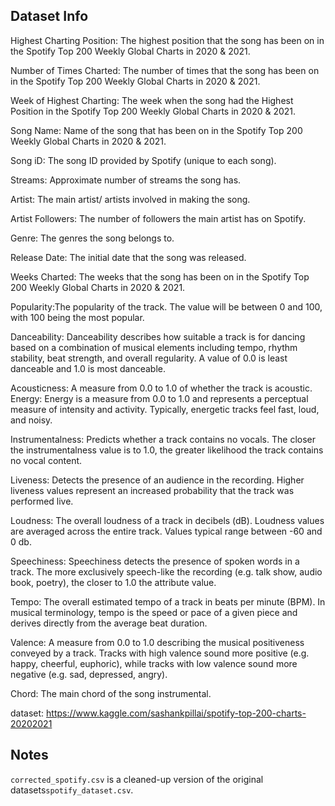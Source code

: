 ## Dataset Info

Highest Charting Position: The highest position that the song has been on in the Spotify Top 200 Weekly Global Charts in 2020 & 2021.

Number of Times Charted: The number of times that the song has been on in the Spotify Top 200 Weekly Global Charts in 2020 & 2021.

Week of Highest Charting: The week when the song had the Highest Position in the Spotify Top 200 Weekly Global Charts in 2020 & 2021.

Song Name: Name of the song that has been on in the Spotify Top 200 Weekly Global Charts in 2020 & 2021.

Song iD: The song ID provided by Spotify (unique to each song).

Streams: Approximate number of streams the song has.

Artist: The main artist/ artists involved in making the song.

Artist Followers: The number of followers the main artist has on Spotify.

Genre: The genres the song belongs to.

Release Date: The initial date that the song was released.

Weeks Charted: The weeks that the song has been on in the Spotify Top 200 Weekly Global Charts in 2020 & 2021.

Popularity:The popularity of the track. The value will be between 0 and 100, with 100 being the most popular.

Danceability: Danceability describes how suitable a track is for dancing based on a combination of musical elements including tempo, rhythm stability, beat strength, and overall regularity. A value of 0.0 is least danceable and 1.0 is most danceable.

Acousticness: A measure from 0.0 to 1.0 of whether the track is acoustic.
Energy: Energy is a measure from 0.0 to 1.0 and represents a perceptual measure of intensity and activity. Typically, energetic tracks feel fast, loud, and noisy.

Instrumentalness: Predicts whether a track contains no vocals. The closer the instrumentalness value is to 1.0, the greater likelihood the track contains no vocal content.

Liveness: Detects the presence of an audience in the recording. Higher liveness values represent an increased probability that the track was performed live.

Loudness: The overall loudness of a track in decibels (dB). Loudness values are averaged across the entire track. Values typical range between -60 and 0 db.

Speechiness: Speechiness detects the presence of spoken words in a track. The more exclusively speech-like the recording (e.g. talk show, audio book, poetry), the closer to 1.0 the attribute value.

Tempo: The overall estimated tempo of a track in beats per minute (BPM). In musical terminology, tempo is the speed or pace of a given piece and derives directly from the average beat duration.

Valence: A measure from 0.0 to 1.0 describing the musical positiveness conveyed by a track. Tracks with high valence sound more positive (e.g. happy, cheerful, euphoric), while tracks with low valence sound more negative (e.g. sad, depressed, angry).

Chord: The main chord of the song instrumental.


dataset: https://www.kaggle.com/sashankpillai/spotify-top-200-charts-20202021


## Notes

`corrected_spotify.csv` is a cleaned-up version of the original datasets`spotify_dataset.csv`.
